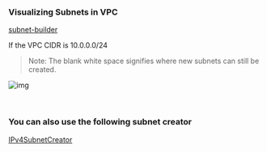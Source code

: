 ### Visualizing Subnets in VPC

[subnet-builder](https://tidalmigrations.com/subnet-builder/)

If the VPC CIDR is 10.0.0.0/24

> Note: The blank white space signifies where new subnets can still be created.

![img](./.images/subnet-builder.png)



<br>

### You can also use the following subnet creator 

[IPv4SubnetCreator](https://network00.com/NetworkTools/IPv4SubnetCreator/)

